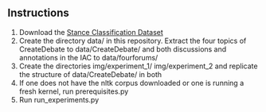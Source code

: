 ## Instructions ##
 1. Download the [Stance Classification Dataset](http://www.hlt.utdallas.edu/~saidul/stance/stance.html) 
 2. Create the directory data/ in this repository. Extract the four topics of CreateDebate to data/CreateDebate/ and both discussions and annotations in the IAC to data/fourforums/
 3. Create the directories img/experiment_1/ img/experiment_2 and replicate the structure of data/CreateDebate/ in both
 4. If one does not have the nltk corpus downloaded or one is running a fresh kernel, run prerequisites.py
 5. Run run_experiments.py
